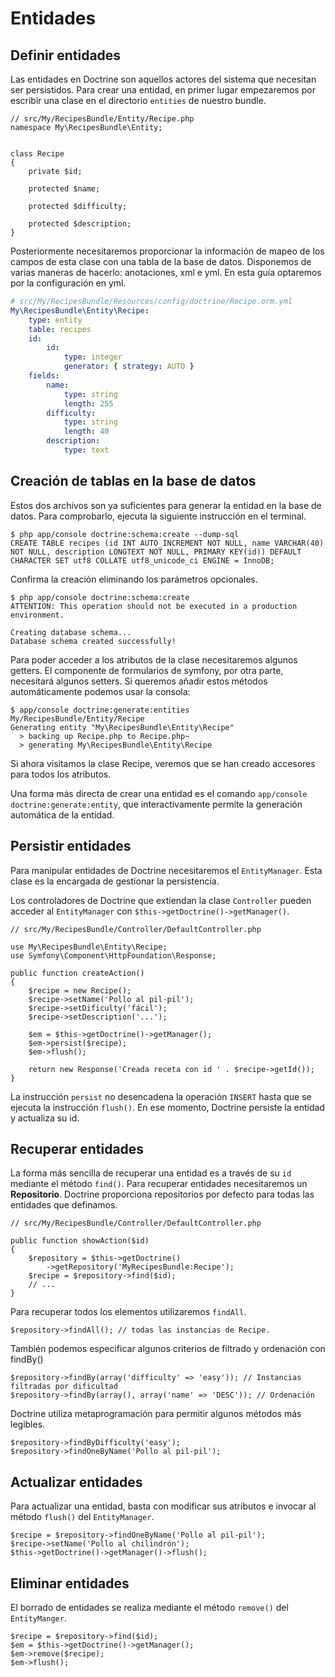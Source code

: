 # Entidades


## Definir entidades

Las entidades en Doctrine son aquellos actores del sistema que necesitan ser persistidos. Para crear una entidad, en primer lugar empezaremos por escribir una clase en el directorio `entities` de nuestro bundle.

```Recipe.php
// src/My/RecipesBundle/Entity/Recipe.php
namespace My\RecipesBundle\Entity;


class Recipe
{
    private $id;

    protected $name;

    protected $difficulty;

    protected $description;
}
```

Posteriormente necesitaremos proporcionar la información de mapeo de los campos de esta clase con una tabla de la base de datos. Disponemos de varias maneras de hacerlo: anotaciones, xml e yml. En esta guía optaremos por la configuración en yml.


```Recipe.orm.yml
# src/My/RecipesBundle/Resources/config/doctrine/Recipe.orm.yml
My\RecipesBundle\Entity\Recipe:
    type: entity
    table: recipes
    id:
        id:
            type: integer
            generator: { strategy: AUTO }
    fields:
        name:
            type: string
            length: 255
        difficulty:
            type: string
            length: 40
        description:
            type: text
```

## Creación de tablas en la base de datos

Estos dos archivos son ya suficientes para generar la entidad en la base de datos. Para comprobarlo, ejecuta la siguiente instrucción en el terminal.

```
$ php app/console doctrine:schema:create --dump-sql
CREATE TABLE recipes (id INT AUTO_INCREMENT NOT NULL, name VARCHAR(40) NOT NULL, description LONGTEXT NOT NULL, PRIMARY KEY(id)) DEFAULT CHARACTER SET utf8 COLLATE utf8_unicode_ci ENGINE = InnoDB;
```

Confirma la creación eliminando los parámetros opcionales.

```
$ php app/console doctrine:schema:create
ATTENTION: This operation should not be executed in a production environment.

Creating database schema...
Database schema created successfully!
```

Para poder acceder a los atributos de la clase necesitaremos algunos getters. El componente de formularios de symfony, por otra parte, necesitará algunos setters. Si queremos añadir estos métodos automáticamente podemos usar la consola:


```
$ app/console doctrine:generate:entities My/RecipesBundle/Entity/Recipe
Generating entity "My\RecipesBundle\Entity\Recipe"
  > backing up Recipe.php to Recipe.php~
  > generating My\RecipesBundle\Entity\Recipe
```

Si ahora visitamos la clase Recipe, veremos que se han creado accesores para todos los atributos.


Una forma más directa de crear una entidad es el comando `app/console doctrine:generate:entity`, que interactivamente permite la generación automática de la entidad.


## Persistir entidades

Para manipular entidades de Doctrine necesitaremos el `EntityManager`. Esta clase es la encargada de gestionar la persistencia.

Los controladores de Doctrine que extiendan la clase `Controller` pueden acceder al `EntityManager` con `$this->getDoctrine()->getManager()`.


```DefaultController.php
// src/My/RecipesBundle/Controller/DefaultController.php

use My\RecipesBundle\Entity\Recipe;
use Symfony\Component\HttpFoundation\Response;

public function createAction()
{
    $recipe = new Recipe();
    $recipe->setName('Pollo al pil-pil');
    $recipe->setDificulty('fácil');
    $recipe->setDescription('...');

    $em = $this->getDoctrine()->getManager();
    $em->persist($recipe);
    $em->flush();

    return new Response('Creada receta con id ' . $recipe->getId());
}
```

La instrucción `persist` no desencadena la operación `INSERT` hasta que se ejecuta la instrucción `flush()`. En ese momento, Doctrine persiste la entidad y actualiza su id.


## Recuperar entidades

La forma más sencilla de recuperar una entidad es a través de su `id` mediante el método `find()`. Para recuperar entidades necesitaremos un **Repositorio**. Doctrine proporciona repositorios por defecto para todas las entidades que definamos.


```DefaultController.php
// src/My/RecipesBundle/Controller/DefaultController.php

public function showAction($id)
{
    $repository = $this->getDoctrine()
        ->getRepository('MyRecipesBundle:Recipe');
    $recipe = $repository->find($id);
    // ...
}
```

Para recuperar todos los elementos utilizaremos `findAll`.

```
$repository->findAll(); // todas las instancias de Recipe.
```

También podemos especificar algunos criterios de filtrado y ordenación con findBy()
```
$repository->findBy(array('difficulty' => 'easy')); // Instancias filtradas por dificultad
$repository->findBy(array(), array('name' => 'DESC')); // Ordenación
```

Doctrine utiliza metaprogramación para permitir algunos métodos más legibles.
```
$repository->findByDifficulty('easy');
$repository->findOneByName('Pollo al pil-pil');
```


## Actualizar entidades

Para actualizar una entidad, basta con modificar sus atributos e invocar al método `flush()` del `EntityManager`.

```
$recipe = $repository->findOneByName('Pollo al pil-pil');
$recipe->setName('Pollo al chilindrón');
$this->getDoctrine()->getManager()->flush();
```


## Eliminar entidades
El borrado de entidades se realiza mediante el método `remove()` del `EntityManger`.

```
$recipe = $repository->find($id);
$em = $this->getDoctrine()->getManager();
$em->remove($recipe);
$em->flush();
```
